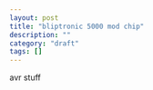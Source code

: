 ```yaml
---
layout: post
title: "bliptronic 5000 mod chip"
description: ""
category: "draft"
tags: []
---
```


avr stuff
